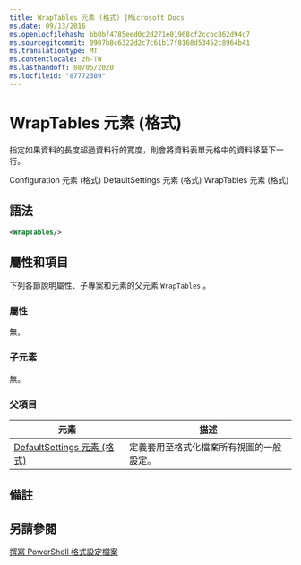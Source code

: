 ```yaml
---
title: WrapTables 元素 (格式) |Microsoft Docs
ms.date: 09/13/2016
ms.openlocfilehash: bb0bf4785eed0c2d271e01968cf2ccbc862d94c7
ms.sourcegitcommit: 0907b8c6322d2c7c61b17f8168d53452c8964b41
ms.translationtype: MT
ms.contentlocale: zh-TW
ms.lasthandoff: 08/05/2020
ms.locfileid: "87772309"
---
```

# <a name="wraptables-element-format"></a>WrapTables 元素 (格式)

指定如果資料的長度超過資料行的寬度，則會將資料表單元格中的資料移至下一行。

Configuration 元素 (格式) DefaultSettings 元素 (格式) WrapTables 元素 (格式) 

## <a name="syntax"></a>語法

```xml
<WrapTables/>
```

## <a name="attributes-and-elements"></a>屬性和項目

下列各節說明屬性、子專案和元素的父元素 `WrapTables` 。

### <a name="attributes"></a>屬性

無。

### <a name="child-elements"></a>子元素

無。

### <a name="parent-elements"></a>父項目

|元素|描述|
|-------------|-----------------|
|[DefaultSettings 元素 (格式)](./defaultsettings-element-format.md)|定義套用至格式化檔案所有視圖的一般設定。|

## <a name="remarks"></a>備註

## <a name="see-also"></a>另請參閱

[撰寫 PowerShell 格式設定檔案](./writing-a-powershell-formatting-file.md)
